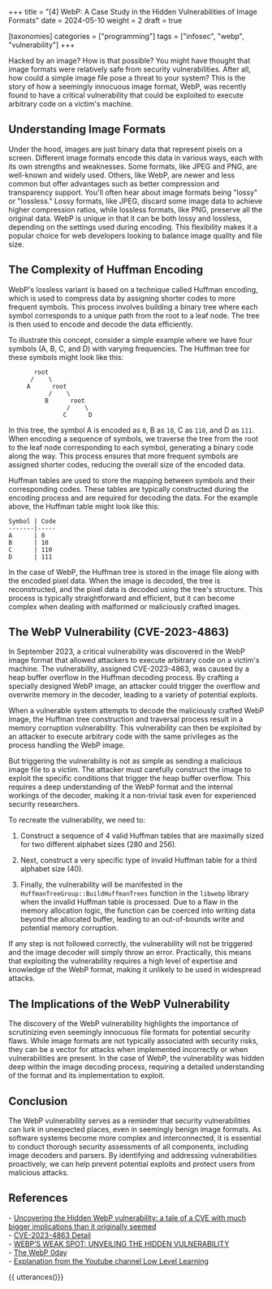 +++
title = "[4] WebP: A Case Study in the Hidden Vulnerabilities of Image Formats"
date = 2024-05-10
weight = 2
draft = true

[taxonomies]
categories = ["programming"]
tags = ["infosec", "webp", "vulnerability"]
+++

Hacked by an image? How is that possible? You might have thought that image formats were relatively safe from security vulnerabilities. After all, how could a simple image file pose a threat to your system? This is the story of how a seemingly innocuous image format, WebP, was recently found to have a critical vulnerability that could be exploited to execute arbitrary code on a victim's machine.

<!-- more -->

## Understanding Image Formats

Under the hood, images are just binary data that represent pixels on a screen. Different image formats encode this data in various ways, each with its own strengths and weaknesses. Some formats, like JPEG and PNG, are well-known and widely used. Others, like WebP, are newer and less common but offer advantages such as better compression and transparency support. You'll often hear about image formats being "lossy" or "lossless." Lossy formats, like JPEG, discard some image data to achieve higher compression ratios, while lossless formats, like PNG, preserve all the original data. WebP is unique in that it can be both lossy and lossless, depending on the settings used during encoding. This flexibility makes it a popular choice for web developers looking to balance image quality and file size.

## The Complexity of Huffman Encoding

WebP's lossless variant is based on a technique called Huffman encoding, which is used to compress data by assigning shorter codes to more frequent symbols. This process involves building a binary tree where each symbol corresponds to a unique path from the root to a leaf node. The tree is then used to encode and decode the data efficiently.

To illustrate this concept, consider a simple example where we have four symbols (A, B, C, and D) with varying frequencies. The Huffman tree for these symbols might look like this:

```
       root
      /    \
     A      root
           /    \
          B      root
                /    \
               C      D
```

In this tree, the symbol A is encoded as `0`, B as `10`, C as `110`, and D as `111`. When encoding a sequence of symbols, we traverse the tree from the root to the leaf node corresponding to each symbol, generating a binary code along the way. This process ensures that more frequent symbols are assigned shorter codes, reducing the overall size of the encoded data.

Huffman tables are used to store the mapping between symbols and their corresponding codes. These tables are typically constructed during the encoding process and are required for decoding the data. For the example above, the Huffman table might look like this:

```
Symbol | Code
-------|-----
A      | 0
B      | 10
C      | 110
D      | 111
```

In the case of WebP, the Huffman tree is stored in the image file along with the encoded pixel data. When the image is decoded, the tree is reconstructed, and the pixel data is decoded using the tree's structure. This process is typically straightforward and efficient, but it can become complex when dealing with malformed or maliciously crafted images.

## The WebP Vulnerability (CVE-2023-4863)

In September 2023, a critical vulnerability was discovered in the WebP image format that allowed attackers to execute arbitrary code on a victim's machine. The vulnerability, assigned CVE-2023-4863, was caused by a heap buffer overflow in the Huffman decoding process. By crafting a specially designed WebP image, an attacker could trigger the overflow and overwrite memory in the decoder, leading to a variety of potential exploits.

When a vulnerable system attempts to decode the maliciously crafted WebP image, the Huffman tree construction and traversal process result in a memory corruption vulnerability. This vulnerability can then be exploited by an attacker to execute arbitrary code with the same privileges as the process handling the WebP image.

But triggering the vulnerability is not as simple as sending a malicious image file to a victim. The attacker must carefully construct the image to exploit the specific conditions that trigger the heap buffer overflow. This requires a deep understanding of the WebP format and the internal workings of the decoder, making it a non-trivial task even for experienced security researchers.

To recreate the vulnerability, we need to:

1. Construct a sequence of 4 valid Huffman tables that are maximally sized for two different alphabet sizes (280 and 256).

2. Next, construct a very specific type of invalid Huffman table for a third alphabet size (40).

3. Finally, the vulnerability will be manifested in the `HuffmanTreeGroup::BuildHuffmanTrees` function in the `libwebp` library when the invalid Huffman table is processed. Due to a flaw in the memory allocation logic, the function can be coerced into writing data beyond the allocated buffer, leading to an out-of-bounds write and potential memory corruption.

If any step is not followed correctly, the vulnerability will not be triggered and the image decoder will simply throw an error. Practically, this means that exploiting the vulnerability requires a high level of expertise and knowledge of the WebP format, making it unlikely to be used in widespread attacks.

## The Implications of the WebP Vulnerability

The discovery of the WebP vulnerability highlights the importance of scrutinizing even seemingly innocuous file formats for potential security flaws. While image formats are not typically associated with security risks, they can be a vector for attacks when implemented incorrectly or when vulnerabilities are present. In the case of WebP, the vulnerability was hidden deep within the image decoding process, requiring a detailed understanding of the format and its implementation to exploit.

## Conclusion

The WebP vulnerability serves as a reminder that security vulnerabilities can lurk in unexpected places, even in seemingly benign image formats. As software systems become more complex and interconnected, it is essential to conduct thorough security assessments of all components, including image decoders and parsers. By identifying and addressing vulnerabilities proactively, we can help prevent potential exploits and protect users from malicious attacks.

## References

\- [Uncovering the Hidden WebP vulnerability: a tale of a CVE with much bigger implications than it originally seemed](https://blog.cloudflare.com/uncovering-the-hidden-webp-vulnerability-cve-2023-4863) \
\- [CVE-2023-4863 Detail](https://www.cvedetails.com/cve/CVE-2023-4863) \
\- [WEBP’S WEAK SPOT: UNVEILING THE HIDDEN VULNERABILITY](<https://prisminfosec.com/webps-weak-spot-unveiling-the-hidden-vulnerability/#:~:text=Last%20month%20(September%202023)%2C,under%20CVE%2D2023%2D4863.>) \
\- [The WebP 0day](https://blog.isosceles.com/the-webp-0day/) \
\- [Explanation from the Youtube channel Low Level Learning](https://www.youtube.com/watch?v=89ysXVYH2Sk)

{{ utterances()}}
